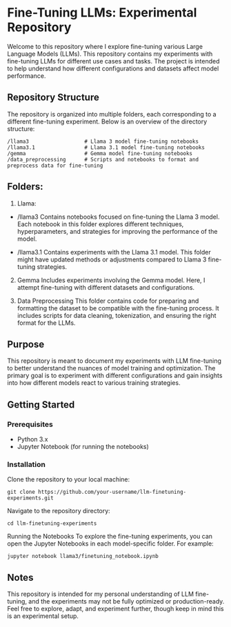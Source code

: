 # Fine-Tuning LLMs: Experimental Repository
Welcome to this repository where I explore fine-tuning various Large Language Models (LLMs). This repository contains my experiments with fine-tuning LLMs for different use cases and tasks. The project is intended to help understand how different configurations and datasets affect model performance.

## Repository Structure
The repository is organized into multiple folders, each corresponding to a different fine-tuning experiment. Below is an overview of the directory structure:

```
/llama3                  # Llama 3 model fine-tuning notebooks
/llama3.1                # Llama 3.1 model fine-tuning notebooks
/gemma                   # Gemma model fine-tuning notebooks
/data_preprocessing      # Scripts and notebooks to format and preprocess data for fine-tuning
```

## Folders:
1. Llama:
* /llama3
  Contains notebooks focused on fine-tuning the Llama 3 model. Each notebook in this folder explores different techniques, hyperparameters, and strategies for improving the performance of the model.

* /llama3.1
  Contains experiments with the Llama 3.1 model. This folder might have updated methods or adjustments compared to Llama 3 fine-tuning strategies.

2. Gemma
Includes experiments involving the Gemma model. Here, I attempt fine-tuning with different datasets and configurations.

3. Data Preprocessing
This folder contains code for preparing and formatting the dataset to be compatible with the fine-tuning process. It includes scripts for data cleaning, tokenization, and ensuring the right format for the LLMs.

## Purpose
This repository is meant to document my experiments with LLM fine-tuning to better understand the nuances of model training and optimization. The primary goal is to experiment with different configurations and gain insights into how different models react to various training strategies.

## Getting Started
### Prerequisites
* Python 3.x
* Jupyter Notebook (for running the notebooks)

### Installation
Clone the repository to your local machine:
```
git clone https://github.com/your-username/llm-finetuning-experiments.git
```

Navigate to the repository directory:
```
cd llm-finetuning-experiments
```

Running the Notebooks
To explore the fine-tuning experiments, you can open the Jupyter Notebooks in each model-specific folder. For example:
```
jupyter notebook llama3/finetuning_notebook.ipynb
```

## Notes
This repository is intended for my personal understanding of LLM fine-tuning, and the experiments may not be fully optimized or production-ready.
Feel free to explore, adapt, and experiment further, though keep in mind this is an experimental setup.
